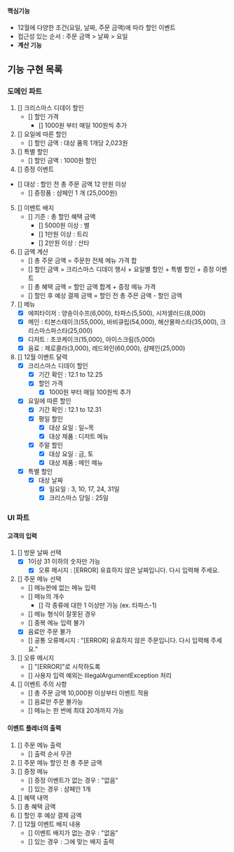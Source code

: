 #### 핵심기능
- 12월에 다양한 조건(요일, 날짜, 주문 금액)에 따라 할인 이벤트
- 접근성 있는 순서 : 주문 금액 > 날짜 > 요일
- **계산 기능**

## 기능 구현 목록

### 도메인 파트
1. [] 크리스마스 디데이 할인
   - [] 할인 가격
     - [] 1000원 부터 매일 100원씩 추가
2. [] 요일에 따른 할인
   - [] 할인 금액 : 대상 품목 1개당 2,023원
3. [] 특별 할인 
   - [] 할인 금액 : 1000원 할인
4. [] 증정 이벤트
  - [] 대상 : 할인 전 총 주문 금액 12 만원 이상
    - [] 증정품 : 샴페인 1 개 (25,000원)
5. [] 이벤트 배지
   - [] 기준 : 총 할인 혜택 금액
     - [] 5000원 이상 : 별
     - [] 1만원 이상 : 트리
     - [] 2만원 이상 : 산타
6. [] 금액 계산
   - [] 총 주문 금액 = 주문한 전체 메뉴 가격 합
   - [] 할인 금액 = 크리스마스 디데이 행사 + 요일별 할인 + 특별 할인 + 증정 이벤트
   - [] 총 혜택 금액 = 할인 금액 합계 + 증정 메뉴 가격
   - [] 할인 후 예상 결제 금액 = 할인 전 총 주믄 금액 - 할인 금액
7. [] 메뉴
   - [x] 에피타이저 : 양송이수프(6,000), 타파스(5,500), 시저샐러드(8,000)
   - [x] 메인 : 티본스테이크(55,000), 바비큐립(54,000), 해산물파스타(35,000), 크리스마스파스타(25,000)
   - [x] 디저트 : 초코케이크(15,000), 아이스크림(5,000)
   - [x] 음료 : 제로콜라(3,000), 레드와인(60,000), 샴페인(25,000)
8. [] 12월 이벤트 달력
   - [x] 크리스마스 디데이 할인
       - [x] 기간 확인 : 12.1 to 12.25
       - [x] 할인 가격
           - [x] 1000원 부터 매일 100원씩 추가
   - [x] 요일에 따른 할인
       - [x] 기간 확인 : 12.1 to 12.31
       - [x] 평일 할인
           - [x] 대상 요일 : 일~목
           - [x] 대상 제품 : 디저트 메뉴
       - [x] 주말 할인
           - [x] 대상 요일 : 금, 토
           - [x] 대상 제품 : 메인 메뉴
   - [x] 특별 할인
       - [x] 대상 날짜
           - [x] 일요일 : 3, 10, 17, 24, 31일
           - [x] 크리스마스 당일 : 25일

### UI 파트
#### 고객의 입력
1. [] 방문 날짜 선택
   - [x] 1이상 31 이하의 숫자만 가능
     - [x] 오류 메시지 : [ERROR] 유효하지 않은 날짜입니다. 다시 입력해 주세요.
2. [] 주문 메뉴 선택
   - [] 메뉴판에 없는 메뉴 입력
   - [] 메뉴의 개수
     - [] 각 종류에 대한 1 이상만 가능 (ex. 타파스-1)
   - [] 메뉴 형식이 잘못된 경우
   - [] 중복 메뉴 입력 불가
   - [x] 음료만 주문 불가
   - [] 공통 오류메시지 : "[ERROR] 유효하지 않은 주문입니다. 다시 입력해 주세요."
3. [] 오류 메시지
   - [] "[ERROR]"로 시작하도록
   - [] 사용자 입력 예외는 IllegalArgumentException 처리
4. [] 이벤트 주의 사항
    - [] 총 주문 금액 10,000원 이상부터 이벤트 적용
    - [] 음료만 주문 불가능
    - [] 메뉴는 한 번에 최대 20개까지 가능

#### 이벤트 플레너의 출력
1. [] 주문 메뉴 출력
    - [] 출력 순서 무관
2. [] 주문 메뉴 할인 전 총 주문 금액
3. [] 증정 메뉴
    - [] 증정 이벤트가 없는 경우 : "없음"
    - [] 있는 경우 : 샴페인 1개
4. [] 혜택 내역
5. [] 총 혜택 금액
6. [] 할인 후 예상 결제 금액
7. [] 12월 이벤트 배지 내용
    - [] 이벤트 배지가 없는 경우 : "없음"
    - [] 있는 경우 : 그에 맞는 배지 출력